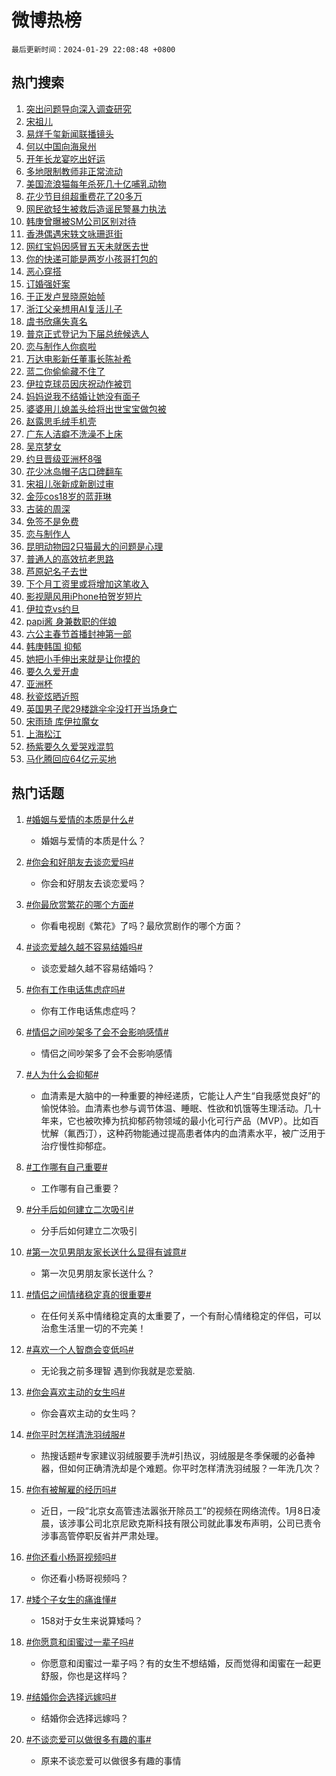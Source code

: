 # 微博热榜

`最后更新时间：2024-01-29 22:08:48 +0800`

## 热门搜索

1. [突出问题导向深入调查研究](https://m.weibo.cn/search?containerid=100103type%3D1%26t%3D10%26q%3D%23%E7%AA%81%E5%87%BA%E9%97%AE%E9%A2%98%E5%AF%BC%E5%90%91%E6%B7%B1%E5%85%A5%E8%B0%83%E6%9F%A5%E7%A0%94%E7%A9%B6%23&stream_entry_id=51&isnewpage=1&extparam=seat%3D1%26q%3D%2523%25E7%25AA%2581%25E5%2587%25BA%25E9%2597%25AE%25E9%25A2%2598%25E5%25AF%25BC%25E5%2590%2591%25E6%25B7%25B1%25E5%2585%25A5%25E8%25B0%2583%25E6%259F%25A5%25E7%25A0%2594%25E7%25A9%25B6%2523%26dgr%3D0%26c_type%3D51%26stream_entry_id%3D51%26pos%3D0%26filter_type%3Drealtimehot%26cate%3D10103%26display_time%3D1706537327%26pre_seqid%3D170653732762407134216)
1. [宋祖儿](https://m.weibo.cn/search?containerid=100103type%3D1%26t%3D10%26q%3D%E5%AE%8B%E7%A5%96%E5%84%BF&stream_entry_id=31&isnewpage=1&extparam=seat%3D1%26realpos%3D1%26filter_type%3Drealtimehot%26lcate%3D5001%26c_type%3D31%26band_rank%3D1%26stream_entry_id%3D31%26cate%3D5001%26dgr%3D0%26q%3D%25E5%25AE%258B%25E7%25A5%2596%25E5%2584%25BF%26pos%3D0%26flag%3D2%26display_time%3D1706537327%26pre_seqid%3D170653732762407134216)
1. [易烊千玺新闻联播镜头](https://m.weibo.cn/search?containerid=100103type%3D1%26t%3D10%26q%3D%23%E6%98%93%E7%83%8A%E5%8D%83%E7%8E%BA%E6%96%B0%E9%97%BB%E8%81%94%E6%92%AD%E9%95%9C%E5%A4%B4%23&stream_entry_id=31&isnewpage=1&extparam=seat%3D1%26realpos%3D2%26filter_type%3Drealtimehot%26lcate%3D5001%26c_type%3D31%26band_rank%3D2%26stream_entry_id%3D31%26cate%3D5001%26dgr%3D0%26q%3D%2523%25E6%2598%2593%25E7%2583%258A%25E5%258D%2583%25E7%258E%25BA%25E6%2596%25B0%25E9%2597%25BB%25E8%2581%2594%25E6%2592%25AD%25E9%2595%259C%25E5%25A4%25B4%2523%26pos%3D1%26flag%3D2%26display_time%3D1706537327%26pre_seqid%3D170653732762407134216)
1. [何以中国向海泉州](https://m.weibo.cn/search?containerid=100103type%3D1%26t%3D10%26q%3D%23%E4%BD%95%E4%BB%A5%E4%B8%AD%E5%9B%BD%E5%90%91%E6%B5%B7%E6%B3%89%E5%B7%9E%23&stream_entry_id=31&isnewpage=1&extparam=seat%3D1%26realpos%3D3%26filter_type%3Drealtimehot%26lcate%3D5001%26c_type%3D31%26band_rank%3D3%26stream_entry_id%3D31%26cate%3D5001%26dgr%3D0%26q%3D%2523%25E4%25BD%2595%25E4%25BB%25A5%25E4%25B8%25AD%25E5%259B%25BD%25E5%2590%2591%25E6%25B5%25B7%25E6%25B3%2589%25E5%25B7%259E%2523%26pos%3D2%26flag%3D0%26display_time%3D1706537327%26pre_seqid%3D170653732762407134216)
1. [开年长龙宴吃出好运](https://m.weibo.cn/search?containerid=100103type%3D1%26t%3D10%26q%3D%23%E5%BC%80%E5%B9%B4%E9%95%BF%E9%BE%99%E5%AE%B4%E5%90%83%E5%87%BA%E5%A5%BD%E8%BF%90%23&stream_entry_id=31&isnewpage=1&extparam=seat%3D1%26band_rank%3D4%26topic_ad%3D1%26lcate%3D5001%26c_type%3D31%26is_ad_pos%3D1%26stream_entry_id%3D31%26cate%3D5001%26dgr%3D0%26q%3D%2523%25E5%25BC%2580%25E5%25B9%25B4%25E9%2595%25BF%25E9%25BE%2599%25E5%25AE%25B4%25E5%2590%2583%25E5%2587%25BA%25E5%25A5%25BD%25E8%25BF%2590%2523%26adid%3D221735%26pos%3D3%26filter_type%3Drealtimehot%26display_time%3D1706537327%26pre_seqid%3D170653732762407134216)
1. [多地限制教师非正常流动](https://m.weibo.cn/search?containerid=100103type%3D1%26t%3D10%26q%3D%23%E5%A4%9A%E5%9C%B0%E9%99%90%E5%88%B6%E6%95%99%E5%B8%88%E9%9D%9E%E6%AD%A3%E5%B8%B8%E6%B5%81%E5%8A%A8%23&stream_entry_id=31&isnewpage=1&extparam=seat%3D1%26realpos%3D4%26filter_type%3Drealtimehot%26lcate%3D5001%26c_type%3D31%26band_rank%3D4%26stream_entry_id%3D31%26cate%3D5001%26dgr%3D0%26q%3D%2523%25E5%25A4%259A%25E5%259C%25B0%25E9%2599%2590%25E5%2588%25B6%25E6%2595%2599%25E5%25B8%2588%25E9%259D%259E%25E6%25AD%25A3%25E5%25B8%25B8%25E6%25B5%2581%25E5%258A%25A8%2523%26pos%3D4%26flag%3D1%26display_time%3D1706537327%26pre_seqid%3D170653732762407134216)
1. [美国流浪猫每年杀死几十亿哺乳动物](https://m.weibo.cn/search?containerid=100103type%3D1%26t%3D10%26q%3D%23%E7%BE%8E%E5%9B%BD%E6%B5%81%E6%B5%AA%E7%8C%AB%E6%AF%8F%E5%B9%B4%E6%9D%80%E6%AD%BB%E5%87%A0%E5%8D%81%E4%BA%BF%E5%93%BA%E4%B9%B3%E5%8A%A8%E7%89%A9%23&stream_entry_id=31&isnewpage=1&extparam=seat%3D1%26realpos%3D5%26filter_type%3Drealtimehot%26lcate%3D5001%26c_type%3D31%26band_rank%3D5%26stream_entry_id%3D31%26cate%3D5001%26dgr%3D0%26q%3D%2523%25E7%25BE%258E%25E5%259B%25BD%25E6%25B5%2581%25E6%25B5%25AA%25E7%258C%25AB%25E6%25AF%258F%25E5%25B9%25B4%25E6%259D%2580%25E6%25AD%25BB%25E5%2587%25A0%25E5%258D%2581%25E4%25BA%25BF%25E5%2593%25BA%25E4%25B9%25B3%25E5%258A%25A8%25E7%2589%25A9%2523%26pos%3D5%26flag%3D1%26display_time%3D1706537327%26pre_seqid%3D170653732762407134216)
1. [花少节目组超重费花了20多万](https://m.weibo.cn/search?containerid=100103type%3D1%26t%3D10%26q%3D%23%E8%8A%B1%E5%B0%91%E8%8A%82%E7%9B%AE%E7%BB%84%E8%B6%85%E9%87%8D%E8%B4%B9%E8%8A%B1%E4%BA%8620%E5%A4%9A%E4%B8%87%23&stream_entry_id=31&isnewpage=1&extparam=seat%3D1%26realpos%3D6%26filter_type%3Drealtimehot%26lcate%3D5001%26c_type%3D31%26band_rank%3D6%26stream_entry_id%3D31%26cate%3D5001%26dgr%3D0%26q%3D%2523%25E8%258A%25B1%25E5%25B0%2591%25E8%258A%2582%25E7%259B%25AE%25E7%25BB%2584%25E8%25B6%2585%25E9%2587%258D%25E8%25B4%25B9%25E8%258A%25B1%25E4%25BA%258620%25E5%25A4%259A%25E4%25B8%2587%2523%26pos%3D6%26flag%3D2%26display_time%3D1706537327%26pre_seqid%3D170653732762407134216)
1. [网民欲轻生被救后造谣民警暴力执法](https://m.weibo.cn/search?containerid=100103type%3D1%26t%3D10%26q%3D%23%E7%BD%91%E6%B0%91%E6%AC%B2%E8%BD%BB%E7%94%9F%E8%A2%AB%E6%95%91%E5%90%8E%E9%80%A0%E8%B0%A3%E6%B0%91%E8%AD%A6%E6%9A%B4%E5%8A%9B%E6%89%A7%E6%B3%95%23&stream_entry_id=31&isnewpage=1&extparam=seat%3D1%26band_rank%3D7%26lcate%3D5001%26c_type%3D31%26is_ad_pos%3D1%26stream_entry_id%3D31%26cate%3D5001%26dgr%3D0%26q%3D%2523%25E7%25BD%2591%25E6%25B0%2591%25E6%25AC%25B2%25E8%25BD%25BB%25E7%2594%259F%25E8%25A2%25AB%25E6%2595%2591%25E5%2590%258E%25E9%2580%25A0%25E8%25B0%25A3%25E6%25B0%2591%25E8%25AD%25A6%25E6%259A%25B4%25E5%258A%259B%25E6%2589%25A7%25E6%25B3%2595%2523%26adid%3D221745%26pos%3D7%26filter_type%3Drealtimehot%26display_time%3D1706537327%26pre_seqid%3D170653732762407134216)
1. [韩庚曾曝被SM公司区别对待](https://m.weibo.cn/search?containerid=100103type%3D1%26t%3D10%26q%3D%23%E9%9F%A9%E5%BA%9A%E6%9B%BE%E6%9B%9D%E8%A2%ABSM%E5%85%AC%E5%8F%B8%E5%8C%BA%E5%88%AB%E5%AF%B9%E5%BE%85%23&stream_entry_id=31&isnewpage=1&extparam=seat%3D1%26realpos%3D7%26filter_type%3Drealtimehot%26lcate%3D5001%26c_type%3D31%26band_rank%3D7%26stream_entry_id%3D31%26cate%3D5001%26dgr%3D0%26q%3D%2523%25E9%259F%25A9%25E5%25BA%259A%25E6%259B%25BE%25E6%259B%259D%25E8%25A2%25ABSM%25E5%2585%25AC%25E5%258F%25B8%25E5%258C%25BA%25E5%2588%25AB%25E5%25AF%25B9%25E5%25BE%2585%2523%26pos%3D8%26flag%3D2%26display_time%3D1706537327%26pre_seqid%3D170653732762407134216)
1. [香港偶遇宋轶文咏珊逛街](https://m.weibo.cn/search?containerid=100103type%3D1%26t%3D10%26q%3D%23%E9%A6%99%E6%B8%AF%E5%81%B6%E9%81%87%E5%AE%8B%E8%BD%B6%E6%96%87%E5%92%8F%E7%8F%8A%E9%80%9B%E8%A1%97%23&stream_entry_id=31&isnewpage=1&extparam=seat%3D1%26realpos%3D8%26filter_type%3Drealtimehot%26lcate%3D5001%26c_type%3D31%26band_rank%3D8%26stream_entry_id%3D31%26cate%3D5001%26dgr%3D0%26q%3D%2523%25E9%25A6%2599%25E6%25B8%25AF%25E5%2581%25B6%25E9%2581%2587%25E5%25AE%258B%25E8%25BD%25B6%25E6%2596%2587%25E5%2592%258F%25E7%258F%258A%25E9%2580%259B%25E8%25A1%2597%2523%26pos%3D9%26flag%3D0%26display_time%3D1706537327%26pre_seqid%3D170653732762407134216)
1. [网红宝妈因感冒五天未就医去世](https://m.weibo.cn/search?containerid=100103type%3D1%26t%3D10%26q%3D%23%E7%BD%91%E7%BA%A2%E5%AE%9D%E5%A6%88%E5%9B%A0%E6%84%9F%E5%86%92%E4%BA%94%E5%A4%A9%E6%9C%AA%E5%B0%B1%E5%8C%BB%E5%8E%BB%E4%B8%96%23&stream_entry_id=31&isnewpage=1&extparam=seat%3D1%26realpos%3D9%26filter_type%3Drealtimehot%26lcate%3D5001%26c_type%3D31%26band_rank%3D9%26stream_entry_id%3D31%26cate%3D5001%26dgr%3D0%26q%3D%2523%25E7%25BD%2591%25E7%25BA%25A2%25E5%25AE%259D%25E5%25A6%2588%25E5%259B%25A0%25E6%2584%259F%25E5%2586%2592%25E4%25BA%2594%25E5%25A4%25A9%25E6%259C%25AA%25E5%25B0%25B1%25E5%258C%25BB%25E5%258E%25BB%25E4%25B8%2596%2523%26pos%3D10%26flag%3D0%26display_time%3D1706537327%26pre_seqid%3D170653732762407134216)
1. [你的快递可能是两岁小孩哥打包的](https://m.weibo.cn/search?containerid=100103type%3D1%26t%3D10%26q%3D%23%E4%BD%A0%E7%9A%84%E5%BF%AB%E9%80%92%E5%8F%AF%E8%83%BD%E6%98%AF%E4%B8%A4%E5%B2%81%E5%B0%8F%E5%AD%A9%E5%93%A5%E6%89%93%E5%8C%85%E7%9A%84%23&stream_entry_id=31&isnewpage=1&extparam=seat%3D1%26realpos%3D10%26filter_type%3Drealtimehot%26lcate%3D5001%26c_type%3D31%26band_rank%3D10%26stream_entry_id%3D31%26cate%3D5001%26dgr%3D0%26q%3D%2523%25E4%25BD%25A0%25E7%259A%2584%25E5%25BF%25AB%25E9%2580%2592%25E5%258F%25AF%25E8%2583%25BD%25E6%2598%25AF%25E4%25B8%25A4%25E5%25B2%2581%25E5%25B0%258F%25E5%25AD%25A9%25E5%2593%25A5%25E6%2589%2593%25E5%258C%2585%25E7%259A%2584%2523%26pos%3D11%26flag%3D32768%26display_time%3D1706537327%26pre_seqid%3D170653732762407134216)
1. [恶心穿搭](https://m.weibo.cn/search?containerid=100103type%3D1%26t%3D10%26q%3D%E6%81%B6%E5%BF%83%E7%A9%BF%E6%90%AD&stream_entry_id=31&isnewpage=1&extparam=seat%3D1%26realpos%3D11%26filter_type%3Drealtimehot%26lcate%3D5001%26c_type%3D31%26band_rank%3D11%26stream_entry_id%3D31%26cate%3D5001%26dgr%3D0%26q%3D%25E6%2581%25B6%25E5%25BF%2583%25E7%25A9%25BF%25E6%2590%25AD%26pos%3D12%26flag%3D2%26display_time%3D1706537327%26pre_seqid%3D170653732762407134216)
1. [订婚强奸案](https://m.weibo.cn/search?containerid=100103type%3D1%26t%3D10%26q%3D%E8%AE%A2%E5%A9%9A%E5%BC%BA%E5%A5%B8%E6%A1%88&stream_entry_id=31&isnewpage=1&extparam=seat%3D1%26realpos%3D12%26filter_type%3Drealtimehot%26lcate%3D5001%26c_type%3D31%26band_rank%3D12%26stream_entry_id%3D31%26cate%3D5001%26dgr%3D0%26q%3D%25E8%25AE%25A2%25E5%25A9%259A%25E5%25BC%25BA%25E5%25A5%25B8%25E6%25A1%2588%26pos%3D13%26flag%3D2%26display_time%3D1706537327%26pre_seqid%3D170653732762407134216)
1. [于正发卢昱晓原始帧](https://m.weibo.cn/search?containerid=100103type%3D1%26t%3D10%26q%3D%23%E4%BA%8E%E6%AD%A3%E5%8F%91%E5%8D%A2%E6%98%B1%E6%99%93%E5%8E%9F%E5%A7%8B%E5%B8%A7%23&stream_entry_id=31&isnewpage=1&extparam=seat%3D1%26realpos%3D13%26filter_type%3Drealtimehot%26lcate%3D5001%26c_type%3D31%26band_rank%3D13%26stream_entry_id%3D31%26cate%3D5001%26dgr%3D0%26q%3D%2523%25E4%25BA%258E%25E6%25AD%25A3%25E5%258F%2591%25E5%258D%25A2%25E6%2598%25B1%25E6%2599%2593%25E5%258E%259F%25E5%25A7%258B%25E5%25B8%25A7%2523%26pos%3D14%26flag%3D0%26display_time%3D1706537327%26pre_seqid%3D170653732762407134216)
1. [浙江父亲想用AI复活儿子](https://m.weibo.cn/search?containerid=100103type%3D1%26t%3D10%26q%3D%23%E6%B5%99%E6%B1%9F%E7%88%B6%E4%BA%B2%E6%83%B3%E7%94%A8AI%E5%A4%8D%E6%B4%BB%E5%84%BF%E5%AD%90%23&stream_entry_id=31&isnewpage=1&extparam=seat%3D1%26realpos%3D14%26filter_type%3Drealtimehot%26lcate%3D5001%26c_type%3D31%26band_rank%3D14%26stream_entry_id%3D31%26cate%3D5001%26dgr%3D0%26q%3D%2523%25E6%25B5%2599%25E6%25B1%259F%25E7%2588%25B6%25E4%25BA%25B2%25E6%2583%25B3%25E7%2594%25A8AI%25E5%25A4%258D%25E6%25B4%25BB%25E5%2584%25BF%25E5%25AD%2590%2523%26pos%3D15%26flag%3D32768%26display_time%3D1706537327%26pre_seqid%3D170653732762407134216)
1. [虞书欣痛失真名](https://m.weibo.cn/search?containerid=100103type%3D1%26t%3D10%26q%3D%23%E8%99%9E%E4%B9%A6%E6%AC%A3%E7%97%9B%E5%A4%B1%E7%9C%9F%E5%90%8D%23&stream_entry_id=31&isnewpage=1&extparam=seat%3D1%26realpos%3D15%26filter_type%3Drealtimehot%26lcate%3D5001%26c_type%3D31%26band_rank%3D15%26stream_entry_id%3D31%26cate%3D5001%26dgr%3D0%26q%3D%2523%25E8%2599%259E%25E4%25B9%25A6%25E6%25AC%25A3%25E7%2597%259B%25E5%25A4%25B1%25E7%259C%259F%25E5%2590%258D%2523%26pos%3D16%26flag%3D0%26display_time%3D1706537327%26pre_seqid%3D170653732762407134216)
1. [普京正式登记为下届总统候选人](https://m.weibo.cn/search?containerid=100103type%3D1%26t%3D10%26q%3D%23%E6%99%AE%E4%BA%AC%E6%AD%A3%E5%BC%8F%E7%99%BB%E8%AE%B0%E4%B8%BA%E4%B8%8B%E5%B1%8A%E6%80%BB%E7%BB%9F%E5%80%99%E9%80%89%E4%BA%BA%23&stream_entry_id=31&isnewpage=1&extparam=seat%3D1%26realpos%3D16%26filter_type%3Drealtimehot%26lcate%3D5001%26c_type%3D31%26band_rank%3D16%26stream_entry_id%3D31%26cate%3D5001%26dgr%3D0%26q%3D%2523%25E6%2599%25AE%25E4%25BA%25AC%25E6%25AD%25A3%25E5%25BC%258F%25E7%2599%25BB%25E8%25AE%25B0%25E4%25B8%25BA%25E4%25B8%258B%25E5%25B1%258A%25E6%2580%25BB%25E7%25BB%259F%25E5%2580%2599%25E9%2580%2589%25E4%25BA%25BA%2523%26pos%3D17%26flag%3D0%26display_time%3D1706537327%26pre_seqid%3D170653732762407134216)
1. [恋与制作人你疯啦](https://m.weibo.cn/search?containerid=100103type%3D1%26t%3D10%26q%3D%E6%81%8B%E4%B8%8E%E5%88%B6%E4%BD%9C%E4%BA%BA%E4%BD%A0%E7%96%AF%E5%95%A6&stream_entry_id=31&isnewpage=1&extparam=seat%3D1%26realpos%3D17%26filter_type%3Drealtimehot%26lcate%3D5001%26c_type%3D31%26band_rank%3D17%26stream_entry_id%3D31%26cate%3D5001%26dgr%3D0%26q%3D%25E6%2581%258B%25E4%25B8%258E%25E5%2588%25B6%25E4%25BD%259C%25E4%25BA%25BA%25E4%25BD%25A0%25E7%2596%25AF%25E5%2595%25A6%26pos%3D18%26flag%3D0%26display_time%3D1706537327%26pre_seqid%3D170653732762407134216)
1. [万达电影新任董事长陈祉希](https://m.weibo.cn/search?containerid=100103type%3D1%26t%3D10%26q%3D%23%E4%B8%87%E8%BE%BE%E7%94%B5%E5%BD%B1%E6%96%B0%E4%BB%BB%E8%91%A3%E4%BA%8B%E9%95%BF%E9%99%88%E7%A5%89%E5%B8%8C%23&stream_entry_id=31&isnewpage=1&extparam=seat%3D1%26realpos%3D18%26filter_type%3Drealtimehot%26lcate%3D5001%26c_type%3D31%26band_rank%3D18%26stream_entry_id%3D31%26cate%3D5001%26dgr%3D0%26q%3D%2523%25E4%25B8%2587%25E8%25BE%25BE%25E7%2594%25B5%25E5%25BD%25B1%25E6%2596%25B0%25E4%25BB%25BB%25E8%2591%25A3%25E4%25BA%258B%25E9%2595%25BF%25E9%2599%2588%25E7%25A5%2589%25E5%25B8%258C%2523%26pos%3D19%26flag%3D1%26display_time%3D1706537327%26pre_seqid%3D170653732762407134216)
1. [蓝二你偷偷藏不住了](https://m.weibo.cn/search?containerid=100103type%3D1%26t%3D10%26q%3D%E8%93%9D%E4%BA%8C%E4%BD%A0%E5%81%B7%E5%81%B7%E8%97%8F%E4%B8%8D%E4%BD%8F%E4%BA%86&stream_entry_id=31&isnewpage=1&extparam=seat%3D1%26realpos%3D19%26filter_type%3Drealtimehot%26lcate%3D5001%26c_type%3D31%26band_rank%3D19%26stream_entry_id%3D31%26cate%3D5001%26dgr%3D0%26q%3D%25E8%2593%259D%25E4%25BA%258C%25E4%25BD%25A0%25E5%2581%25B7%25E5%2581%25B7%25E8%2597%258F%25E4%25B8%258D%25E4%25BD%258F%25E4%25BA%2586%26pos%3D20%26flag%3D0%26display_time%3D1706537327%26pre_seqid%3D170653732762407134216)
1. [伊拉克球员因庆祝动作被罚](https://m.weibo.cn/search?containerid=100103type%3D1%26t%3D10%26q%3D%E4%BC%8A%E6%8B%89%E5%85%8B%E7%90%83%E5%91%98%E5%9B%A0%E5%BA%86%E7%A5%9D%E5%8A%A8%E4%BD%9C%E8%A2%AB%E7%BD%9A&stream_entry_id=31&isnewpage=1&extparam=seat%3D1%26realpos%3D20%26filter_type%3Drealtimehot%26lcate%3D5001%26c_type%3D31%26band_rank%3D20%26stream_entry_id%3D31%26cate%3D5001%26dgr%3D0%26q%3D%25E4%25BC%258A%25E6%258B%2589%25E5%2585%258B%25E7%2590%2583%25E5%2591%2598%25E5%259B%25A0%25E5%25BA%2586%25E7%25A5%259D%25E5%258A%25A8%25E4%25BD%259C%25E8%25A2%25AB%25E7%25BD%259A%26pos%3D21%26flag%3D1%26display_time%3D1706537327%26pre_seqid%3D170653732762407134216)
1. [妈妈说我不结婚让她没有面子](https://m.weibo.cn/search?containerid=100103type%3D1%26t%3D10%26q%3D%23%E5%A6%88%E5%A6%88%E8%AF%B4%E6%88%91%E4%B8%8D%E7%BB%93%E5%A9%9A%E8%AE%A9%E5%A5%B9%E6%B2%A1%E6%9C%89%E9%9D%A2%E5%AD%90%23&stream_entry_id=31&isnewpage=1&extparam=seat%3D1%26realpos%3D21%26filter_type%3Drealtimehot%26lcate%3D5001%26c_type%3D31%26band_rank%3D21%26stream_entry_id%3D31%26cate%3D5001%26dgr%3D0%26q%3D%2523%25E5%25A6%2588%25E5%25A6%2588%25E8%25AF%25B4%25E6%2588%2591%25E4%25B8%258D%25E7%25BB%2593%25E5%25A9%259A%25E8%25AE%25A9%25E5%25A5%25B9%25E6%25B2%25A1%25E6%259C%2589%25E9%259D%25A2%25E5%25AD%2590%2523%26pos%3D22%26flag%3D1%26display_time%3D1706537327%26pre_seqid%3D170653732762407134216)
1. [婆婆用儿媳盖头给将出世宝宝做包被](https://m.weibo.cn/search?containerid=100103type%3D1%26t%3D10%26q%3D%23%E5%A9%86%E5%A9%86%E7%94%A8%E5%84%BF%E5%AA%B3%E7%9B%96%E5%A4%B4%E7%BB%99%E5%B0%86%E5%87%BA%E4%B8%96%E5%AE%9D%E5%AE%9D%E5%81%9A%E5%8C%85%E8%A2%AB%23&stream_entry_id=31&isnewpage=1&extparam=seat%3D1%26realpos%3D22%26filter_type%3Drealtimehot%26lcate%3D5001%26c_type%3D31%26band_rank%3D22%26stream_entry_id%3D31%26cate%3D5001%26dgr%3D0%26q%3D%2523%25E5%25A9%2586%25E5%25A9%2586%25E7%2594%25A8%25E5%2584%25BF%25E5%25AA%25B3%25E7%259B%2596%25E5%25A4%25B4%25E7%25BB%2599%25E5%25B0%2586%25E5%2587%25BA%25E4%25B8%2596%25E5%25AE%259D%25E5%25AE%259D%25E5%2581%259A%25E5%258C%2585%25E8%25A2%25AB%2523%26pos%3D23%26flag%3D32768%26display_time%3D1706537327%26pre_seqid%3D170653732762407134216)
1. [赵露思毛绒手机壳](https://m.weibo.cn/search?containerid=100103type%3D1%26t%3D10%26q%3D%23%E8%B5%B5%E9%9C%B2%E6%80%9D%E6%AF%9B%E7%BB%92%E6%89%8B%E6%9C%BA%E5%A3%B3%23&stream_entry_id=31&isnewpage=1&extparam=seat%3D1%26realpos%3D23%26filter_type%3Drealtimehot%26lcate%3D5001%26c_type%3D31%26band_rank%3D23%26stream_entry_id%3D31%26cate%3D5001%26dgr%3D0%26q%3D%2523%25E8%25B5%25B5%25E9%259C%25B2%25E6%2580%259D%25E6%25AF%259B%25E7%25BB%2592%25E6%2589%258B%25E6%259C%25BA%25E5%25A3%25B3%2523%26pos%3D24%26flag%3D1%26display_time%3D1706537327%26pre_seqid%3D170653732762407134216)
1. [广东人洁癖不洗澡不上床](https://m.weibo.cn/search?containerid=100103type%3D1%26t%3D10%26q%3D%23%E5%B9%BF%E4%B8%9C%E4%BA%BA%E6%B4%81%E7%99%96%E4%B8%8D%E6%B4%97%E6%BE%A1%E4%B8%8D%E4%B8%8A%E5%BA%8A%23&stream_entry_id=31&isnewpage=1&extparam=seat%3D1%26realpos%3D24%26filter_type%3Drealtimehot%26lcate%3D5001%26c_type%3D31%26band_rank%3D24%26stream_entry_id%3D31%26cate%3D5001%26dgr%3D0%26q%3D%2523%25E5%25B9%25BF%25E4%25B8%259C%25E4%25BA%25BA%25E6%25B4%2581%25E7%2599%2596%25E4%25B8%258D%25E6%25B4%2597%25E6%25BE%25A1%25E4%25B8%258D%25E4%25B8%258A%25E5%25BA%258A%2523%26pos%3D25%26flag%3D1%26display_time%3D1706537327%26pre_seqid%3D170653732762407134216)
1. [吴京梦女](https://m.weibo.cn/search?containerid=100103type%3D1%26t%3D10%26q%3D%E5%90%B4%E4%BA%AC%E6%A2%A6%E5%A5%B3&stream_entry_id=31&isnewpage=1&extparam=seat%3D1%26realpos%3D25%26filter_type%3Drealtimehot%26lcate%3D5001%26c_type%3D31%26band_rank%3D25%26stream_entry_id%3D31%26cate%3D5001%26dgr%3D0%26q%3D%25E5%2590%25B4%25E4%25BA%25AC%25E6%25A2%25A6%25E5%25A5%25B3%26pos%3D26%26flag%3D0%26display_time%3D1706537327%26pre_seqid%3D170653732762407134216)
1. [约旦晋级亚洲杯8强](https://m.weibo.cn/search?containerid=100103type%3D1%26t%3D10%26q%3D%23%E7%BA%A6%E6%97%A6%E6%99%8B%E7%BA%A7%E4%BA%9A%E6%B4%B2%E6%9D%AF8%E5%BC%BA%23&stream_entry_id=31&isnewpage=1&extparam=seat%3D1%26realpos%3D26%26filter_type%3Drealtimehot%26lcate%3D5001%26c_type%3D31%26band_rank%3D26%26stream_entry_id%3D31%26cate%3D5001%26dgr%3D0%26q%3D%2523%25E7%25BA%25A6%25E6%2597%25A6%25E6%2599%258B%25E7%25BA%25A7%25E4%25BA%259A%25E6%25B4%25B2%25E6%259D%25AF8%25E5%25BC%25BA%2523%26pos%3D27%26flag%3D1%26display_time%3D1706537327%26pre_seqid%3D170653732762407134216)
1. [花少冰岛帽子店口碑翻车](https://m.weibo.cn/search?containerid=100103type%3D1%26t%3D10%26q%3D%23%E8%8A%B1%E5%B0%91%E5%86%B0%E5%B2%9B%E5%B8%BD%E5%AD%90%E5%BA%97%E5%8F%A3%E7%A2%91%E7%BF%BB%E8%BD%A6%23&stream_entry_id=31&isnewpage=1&extparam=seat%3D1%26realpos%3D27%26filter_type%3Drealtimehot%26lcate%3D5001%26c_type%3D31%26band_rank%3D27%26stream_entry_id%3D31%26cate%3D5001%26dgr%3D0%26q%3D%2523%25E8%258A%25B1%25E5%25B0%2591%25E5%2586%25B0%25E5%25B2%259B%25E5%25B8%25BD%25E5%25AD%2590%25E5%25BA%2597%25E5%258F%25A3%25E7%25A2%2591%25E7%25BF%25BB%25E8%25BD%25A6%2523%26pos%3D28%26flag%3D0%26display_time%3D1706537327%26pre_seqid%3D170653732762407134216)
1. [宋祖儿张新成新剧过审](https://m.weibo.cn/search?containerid=100103type%3D1%26t%3D10%26q%3D%E5%AE%8B%E7%A5%96%E5%84%BF%E5%BC%A0%E6%96%B0%E6%88%90%E6%96%B0%E5%89%A7%E8%BF%87%E5%AE%A1&stream_entry_id=31&isnewpage=1&extparam=seat%3D1%26realpos%3D28%26filter_type%3Drealtimehot%26lcate%3D5001%26c_type%3D31%26band_rank%3D28%26stream_entry_id%3D31%26cate%3D5001%26dgr%3D0%26q%3D%25E5%25AE%258B%25E7%25A5%2596%25E5%2584%25BF%25E5%25BC%25A0%25E6%2596%25B0%25E6%2588%2590%25E6%2596%25B0%25E5%2589%25A7%25E8%25BF%2587%25E5%25AE%25A1%26pos%3D29%26flag%3D0%26display_time%3D1706537327%26pre_seqid%3D170653732762407134216)
1. [金莎cos18岁的蓝菲琳](https://m.weibo.cn/search?containerid=100103type%3D1%26t%3D10%26q%3D%23%E9%87%91%E8%8E%8Ecos18%E5%B2%81%E7%9A%84%E8%93%9D%E8%8F%B2%E7%90%B3%23&stream_entry_id=31&isnewpage=1&extparam=seat%3D1%26realpos%3D29%26filter_type%3Drealtimehot%26lcate%3D5001%26c_type%3D31%26band_rank%3D29%26stream_entry_id%3D31%26cate%3D5001%26dgr%3D0%26q%3D%2523%25E9%2587%2591%25E8%258E%258Ecos18%25E5%25B2%2581%25E7%259A%2584%25E8%2593%259D%25E8%258F%25B2%25E7%2590%25B3%2523%26pos%3D30%26flag%3D0%26display_time%3D1706537327%26pre_seqid%3D170653732762407134216)
1. [古装的周深](https://m.weibo.cn/search?containerid=100103type%3D1%26t%3D10%26q%3D%23%E5%8F%A4%E8%A3%85%E7%9A%84%E5%91%A8%E6%B7%B1%23&stream_entry_id=31&isnewpage=1&extparam=seat%3D1%26realpos%3D30%26filter_type%3Drealtimehot%26lcate%3D5001%26c_type%3D31%26band_rank%3D30%26stream_entry_id%3D31%26cate%3D5001%26dgr%3D0%26q%3D%2523%25E5%258F%25A4%25E8%25A3%2585%25E7%259A%2584%25E5%2591%25A8%25E6%25B7%25B1%2523%26pos%3D31%26flag%3D1%26display_time%3D1706537327%26pre_seqid%3D170653732762407134216)
1. [免签不是免费](https://m.weibo.cn/search?containerid=100103type%3D1%26t%3D10%26q%3D%E5%85%8D%E7%AD%BE%E4%B8%8D%E6%98%AF%E5%85%8D%E8%B4%B9&stream_entry_id=31&isnewpage=1&extparam=seat%3D1%26realpos%3D31%26filter_type%3Drealtimehot%26lcate%3D5001%26c_type%3D31%26band_rank%3D31%26stream_entry_id%3D31%26cate%3D5001%26dgr%3D0%26q%3D%25E5%2585%258D%25E7%25AD%25BE%25E4%25B8%258D%25E6%2598%25AF%25E5%2585%258D%25E8%25B4%25B9%26pos%3D32%26flag%3D0%26display_time%3D1706537327%26pre_seqid%3D170653732762407134216)
1. [恋与制作人](https://m.weibo.cn/search?containerid=100103type%3D1%26t%3D10%26q%3D%E6%81%8B%E4%B8%8E%E5%88%B6%E4%BD%9C%E4%BA%BA&stream_entry_id=31&isnewpage=1&extparam=seat%3D1%26realpos%3D32%26filter_type%3Drealtimehot%26lcate%3D5001%26c_type%3D31%26band_rank%3D32%26stream_entry_id%3D31%26cate%3D5001%26dgr%3D0%26q%3D%25E6%2581%258B%25E4%25B8%258E%25E5%2588%25B6%25E4%25BD%259C%25E4%25BA%25BA%26pos%3D33%26flag%3D0%26display_time%3D1706537327%26pre_seqid%3D170653732762407134216)
1. [昆明动物园2只猫最大的问题是心理](https://m.weibo.cn/search?containerid=100103type%3D1%26t%3D10%26q%3D%23%E6%98%86%E6%98%8E%E5%8A%A8%E7%89%A9%E5%9B%AD2%E5%8F%AA%E7%8C%AB%E6%9C%80%E5%A4%A7%E7%9A%84%E9%97%AE%E9%A2%98%E6%98%AF%E5%BF%83%E7%90%86%23&stream_entry_id=31&isnewpage=1&extparam=seat%3D1%26realpos%3D33%26filter_type%3Drealtimehot%26lcate%3D5001%26c_type%3D31%26band_rank%3D33%26stream_entry_id%3D31%26cate%3D5001%26dgr%3D0%26q%3D%2523%25E6%2598%2586%25E6%2598%258E%25E5%258A%25A8%25E7%2589%25A9%25E5%259B%25AD2%25E5%258F%25AA%25E7%258C%25AB%25E6%259C%2580%25E5%25A4%25A7%25E7%259A%2584%25E9%2597%25AE%25E9%25A2%2598%25E6%2598%25AF%25E5%25BF%2583%25E7%2590%2586%2523%26pos%3D34%26flag%3D0%26display_time%3D1706537327%26pre_seqid%3D170653732762407134216)
1. [普通人的高效抗老思路](https://m.weibo.cn/search?containerid=100103type%3D1%26t%3D10%26q%3D%E6%99%AE%E9%80%9A%E4%BA%BA%E7%9A%84%E9%AB%98%E6%95%88%E6%8A%97%E8%80%81%E6%80%9D%E8%B7%AF&stream_entry_id=31&isnewpage=1&extparam=seat%3D1%26realpos%3D34%26filter_type%3Drealtimehot%26lcate%3D5001%26c_type%3D31%26band_rank%3D34%26stream_entry_id%3D31%26cate%3D5001%26dgr%3D0%26q%3D%25E6%2599%25AE%25E9%2580%259A%25E4%25BA%25BA%25E7%259A%2584%25E9%25AB%2598%25E6%2595%2588%25E6%258A%2597%25E8%2580%2581%25E6%2580%259D%25E8%25B7%25AF%26pos%3D35%26flag%3D1%26display_time%3D1706537327%26pre_seqid%3D170653732762407134216)
1. [芦原妃名子去世](https://m.weibo.cn/search?containerid=100103type%3D1%26t%3D10%26q%3D%23%E8%8A%A6%E5%8E%9F%E5%A6%83%E5%90%8D%E5%AD%90%E5%8E%BB%E4%B8%96%23&stream_entry_id=31&isnewpage=1&extparam=seat%3D1%26realpos%3D35%26filter_type%3Drealtimehot%26lcate%3D5001%26c_type%3D31%26band_rank%3D35%26stream_entry_id%3D31%26cate%3D5001%26dgr%3D0%26q%3D%2523%25E8%258A%25A6%25E5%258E%259F%25E5%25A6%2583%25E5%2590%258D%25E5%25AD%2590%25E5%258E%25BB%25E4%25B8%2596%2523%26pos%3D36%26flag%3D0%26display_time%3D1706537327%26pre_seqid%3D170653732762407134216)
1. [下个月工资里或将增加这笔收入](https://m.weibo.cn/search?containerid=100103type%3D1%26t%3D10%26q%3D%23%E4%B8%8B%E4%B8%AA%E6%9C%88%E5%B7%A5%E8%B5%84%E9%87%8C%E6%88%96%E5%B0%86%E5%A2%9E%E5%8A%A0%E8%BF%99%E7%AC%94%E6%94%B6%E5%85%A5%23&stream_entry_id=31&isnewpage=1&extparam=seat%3D1%26realpos%3D36%26filter_type%3Drealtimehot%26lcate%3D5001%26c_type%3D31%26band_rank%3D36%26stream_entry_id%3D31%26cate%3D5001%26dgr%3D0%26q%3D%2523%25E4%25B8%258B%25E4%25B8%25AA%25E6%259C%2588%25E5%25B7%25A5%25E8%25B5%2584%25E9%2587%258C%25E6%2588%2596%25E5%25B0%2586%25E5%25A2%259E%25E5%258A%25A0%25E8%25BF%2599%25E7%25AC%2594%25E6%2594%25B6%25E5%2585%25A5%2523%26pos%3D37%26flag%3D0%26display_time%3D1706537327%26pre_seqid%3D170653732762407134216)
1. [影视飓风用iPhone拍贺岁短片](https://m.weibo.cn/search?containerid=100103type%3D1%26t%3D10%26q%3D%E5%BD%B1%E8%A7%86%E9%A3%93%E9%A3%8E%E7%94%A8iPhone%E6%8B%8D%E8%B4%BA%E5%B2%81%E7%9F%AD%E7%89%87&stream_entry_id=31&isnewpage=1&extparam=seat%3D1%26realpos%3D37%26filter_type%3Drealtimehot%26lcate%3D5001%26c_type%3D31%26band_rank%3D37%26stream_entry_id%3D31%26cate%3D5001%26dgr%3D0%26q%3D%25E5%25BD%25B1%25E8%25A7%2586%25E9%25A3%2593%25E9%25A3%258E%25E7%2594%25A8iPhone%25E6%258B%258D%25E8%25B4%25BA%25E5%25B2%2581%25E7%259F%25AD%25E7%2589%2587%26pos%3D38%26flag%3D1%26display_time%3D1706537327%26pre_seqid%3D170653732762407134216)
1. [伊拉克vs约旦](https://m.weibo.cn/search?containerid=100103type%3D1%26t%3D10%26q%3D%23%E4%BC%8A%E6%8B%89%E5%85%8Bvs%E7%BA%A6%E6%97%A6%23&stream_entry_id=31&isnewpage=1&extparam=seat%3D1%26realpos%3D38%26filter_type%3Drealtimehot%26lcate%3D5001%26c_type%3D31%26band_rank%3D38%26stream_entry_id%3D31%26cate%3D5001%26dgr%3D0%26q%3D%2523%25E4%25BC%258A%25E6%258B%2589%25E5%2585%258Bvs%25E7%25BA%25A6%25E6%2597%25A6%2523%26pos%3D39%26flag%3D1%26display_time%3D1706537327%26pre_seqid%3D170653732762407134216)
1. [papi酱 身兼数职的伴娘](https://m.weibo.cn/search?containerid=100103type%3D1%26t%3D10%26q%3Dpapi%E9%85%B1+%E8%BA%AB%E5%85%BC%E6%95%B0%E8%81%8C%E7%9A%84%E4%BC%B4%E5%A8%98&stream_entry_id=31&isnewpage=1&extparam=seat%3D1%26realpos%3D39%26filter_type%3Drealtimehot%26lcate%3D5001%26c_type%3D31%26band_rank%3D39%26stream_entry_id%3D31%26cate%3D5001%26dgr%3D0%26q%3Dpapi%25E9%2585%25B1%2520%25E8%25BA%25AB%25E5%2585%25BC%25E6%2595%25B0%25E8%2581%258C%25E7%259A%2584%25E4%25BC%25B4%25E5%25A8%2598%26pos%3D40%26flag%3D0%26display_time%3D1706537327%26pre_seqid%3D170653732762407134216)
1. [六公主春节首播封神第一部](https://m.weibo.cn/search?containerid=100103type%3D1%26t%3D10%26q%3D%23%E5%85%AD%E5%85%AC%E4%B8%BB%E6%98%A5%E8%8A%82%E9%A6%96%E6%92%AD%E5%B0%81%E7%A5%9E%E7%AC%AC%E4%B8%80%E9%83%A8%23&stream_entry_id=31&isnewpage=1&extparam=seat%3D1%26realpos%3D40%26filter_type%3Drealtimehot%26lcate%3D5001%26c_type%3D31%26band_rank%3D40%26stream_entry_id%3D31%26cate%3D5001%26dgr%3D0%26q%3D%2523%25E5%2585%25AD%25E5%2585%25AC%25E4%25B8%25BB%25E6%2598%25A5%25E8%258A%2582%25E9%25A6%2596%25E6%2592%25AD%25E5%25B0%2581%25E7%25A5%259E%25E7%25AC%25AC%25E4%25B8%2580%25E9%2583%25A8%2523%26pos%3D41%26flag%3D0%26display_time%3D1706537327%26pre_seqid%3D170653732762407134216)
1. [韩庚韩国 抑郁](https://m.weibo.cn/search?containerid=100103type%3D1%26t%3D10%26q%3D%E9%9F%A9%E5%BA%9A%E9%9F%A9%E5%9B%BD+%E6%8A%91%E9%83%81&stream_entry_id=31&isnewpage=1&extparam=seat%3D1%26realpos%3D41%26filter_type%3Drealtimehot%26lcate%3D5001%26c_type%3D31%26band_rank%3D41%26stream_entry_id%3D31%26cate%3D5001%26dgr%3D0%26q%3D%25E9%259F%25A9%25E5%25BA%259A%25E9%259F%25A9%25E5%259B%25BD%2520%25E6%258A%2591%25E9%2583%2581%26pos%3D42%26flag%3D0%26display_time%3D1706537327%26pre_seqid%3D170653732762407134216)
1. [她把小手伸出来就是让你摸的](https://m.weibo.cn/search?containerid=100103type%3D1%26t%3D10%26q%3D%E5%A5%B9%E6%8A%8A%E5%B0%8F%E6%89%8B%E4%BC%B8%E5%87%BA%E6%9D%A5%E5%B0%B1%E6%98%AF%E8%AE%A9%E4%BD%A0%E6%91%B8%E7%9A%84&stream_entry_id=31&isnewpage=1&extparam=seat%3D1%26realpos%3D42%26filter_type%3Drealtimehot%26lcate%3D5001%26c_type%3D31%26band_rank%3D42%26stream_entry_id%3D31%26cate%3D5001%26dgr%3D0%26q%3D%25E5%25A5%25B9%25E6%258A%258A%25E5%25B0%258F%25E6%2589%258B%25E4%25BC%25B8%25E5%2587%25BA%25E6%259D%25A5%25E5%25B0%25B1%25E6%2598%25AF%25E8%25AE%25A9%25E4%25BD%25A0%25E6%2591%25B8%25E7%259A%2584%26pos%3D43%26flag%3D0%26display_time%3D1706537327%26pre_seqid%3D170653732762407134216)
1. [要久久爱开虐](https://m.weibo.cn/search?containerid=100103type%3D1%26t%3D10%26q%3D%23%E8%A6%81%E4%B9%85%E4%B9%85%E7%88%B1%E5%BC%80%E8%99%90%23&stream_entry_id=31&isnewpage=1&extparam=seat%3D1%26realpos%3D43%26filter_type%3Drealtimehot%26lcate%3D5001%26c_type%3D31%26band_rank%3D43%26stream_entry_id%3D31%26cate%3D5001%26dgr%3D0%26q%3D%2523%25E8%25A6%2581%25E4%25B9%2585%25E4%25B9%2585%25E7%2588%25B1%25E5%25BC%2580%25E8%2599%2590%2523%26pos%3D44%26flag%3D0%26display_time%3D1706537327%26pre_seqid%3D170653732762407134216)
1. [亚洲杯](https://m.weibo.cn/search?containerid=100103type%3D1%26t%3D10%26q%3D%E4%BA%9A%E6%B4%B2%E6%9D%AF&stream_entry_id=31&isnewpage=1&extparam=seat%3D1%26realpos%3D44%26filter_type%3Drealtimehot%26lcate%3D5001%26c_type%3D31%26band_rank%3D44%26stream_entry_id%3D31%26cate%3D5001%26dgr%3D0%26q%3D%25E4%25BA%259A%25E6%25B4%25B2%25E6%259D%25AF%26pos%3D45%26flag%3D1%26display_time%3D1706537327%26pre_seqid%3D170653732762407134216)
1. [秋瓷炫晒近照](https://m.weibo.cn/search?containerid=100103type%3D1%26t%3D10%26q%3D%E7%A7%8B%E7%93%B7%E7%82%AB%E6%99%92%E8%BF%91%E7%85%A7&stream_entry_id=31&isnewpage=1&extparam=seat%3D1%26realpos%3D45%26filter_type%3Drealtimehot%26lcate%3D5001%26c_type%3D31%26band_rank%3D45%26stream_entry_id%3D31%26cate%3D5001%26dgr%3D0%26q%3D%25E7%25A7%258B%25E7%2593%25B7%25E7%2582%25AB%25E6%2599%2592%25E8%25BF%2591%25E7%2585%25A7%26pos%3D46%26flag%3D1%26display_time%3D1706537327%26pre_seqid%3D170653732762407134216)
1. [英国男子爬29楼跳伞伞没打开当场身亡](https://m.weibo.cn/search?containerid=100103type%3D1%26t%3D10%26q%3D%23%E8%8B%B1%E5%9B%BD%E7%94%B7%E5%AD%90%E7%88%AC29%E6%A5%BC%E8%B7%B3%E4%BC%9E%E4%BC%9E%E6%B2%A1%E6%89%93%E5%BC%80%E5%BD%93%E5%9C%BA%E8%BA%AB%E4%BA%A1%23&stream_entry_id=31&isnewpage=1&extparam=seat%3D1%26realpos%3D46%26filter_type%3Drealtimehot%26lcate%3D5001%26c_type%3D31%26band_rank%3D46%26stream_entry_id%3D31%26cate%3D5001%26dgr%3D0%26q%3D%2523%25E8%258B%25B1%25E5%259B%25BD%25E7%2594%25B7%25E5%25AD%2590%25E7%2588%25AC29%25E6%25A5%25BC%25E8%25B7%25B3%25E4%25BC%259E%25E4%25BC%259E%25E6%25B2%25A1%25E6%2589%2593%25E5%25BC%2580%25E5%25BD%2593%25E5%259C%25BA%25E8%25BA%25AB%25E4%25BA%25A1%2523%26pos%3D47%26flag%3D1%26display_time%3D1706537327%26pre_seqid%3D170653732762407134216)
1. [宋雨琦 库伊拉魔女](https://m.weibo.cn/search?containerid=100103type%3D1%26t%3D10%26q%3D%E5%AE%8B%E9%9B%A8%E7%90%A6+%E5%BA%93%E4%BC%8A%E6%8B%89%E9%AD%94%E5%A5%B3&stream_entry_id=31&isnewpage=1&extparam=seat%3D1%26realpos%3D47%26filter_type%3Drealtimehot%26lcate%3D5001%26c_type%3D31%26band_rank%3D47%26stream_entry_id%3D31%26cate%3D5001%26dgr%3D0%26q%3D%25E5%25AE%258B%25E9%259B%25A8%25E7%2590%25A6%2520%25E5%25BA%2593%25E4%25BC%258A%25E6%258B%2589%25E9%25AD%2594%25E5%25A5%25B3%26pos%3D48%26flag%3D0%26display_time%3D1706537327%26pre_seqid%3D170653732762407134216)
1. [上海松江](https://m.weibo.cn/search?containerid=100103type%3D1%26t%3D10%26q%3D%E4%B8%8A%E6%B5%B7%E6%9D%BE%E6%B1%9F&stream_entry_id=31&isnewpage=1&extparam=seat%3D1%26realpos%3D48%26filter_type%3Drealtimehot%26lcate%3D5001%26c_type%3D31%26band_rank%3D48%26stream_entry_id%3D31%26cate%3D5001%26dgr%3D0%26q%3D%25E4%25B8%258A%25E6%25B5%25B7%25E6%259D%25BE%25E6%25B1%259F%26pos%3D49%26flag%3D0%26display_time%3D1706537327%26pre_seqid%3D170653732762407134216)
1. [杨紫要久久爱哭戏混剪](https://m.weibo.cn/search?containerid=100103type%3D1%26t%3D10%26q%3D%E6%9D%A8%E7%B4%AB%E8%A6%81%E4%B9%85%E4%B9%85%E7%88%B1%E5%93%AD%E6%88%8F%E6%B7%B7%E5%89%AA&stream_entry_id=31&isnewpage=1&extparam=seat%3D1%26realpos%3D49%26filter_type%3Drealtimehot%26lcate%3D5001%26c_type%3D31%26band_rank%3D49%26stream_entry_id%3D31%26cate%3D5001%26dgr%3D0%26q%3D%25E6%259D%25A8%25E7%25B4%25AB%25E8%25A6%2581%25E4%25B9%2585%25E4%25B9%2585%25E7%2588%25B1%25E5%2593%25AD%25E6%2588%258F%25E6%25B7%25B7%25E5%2589%25AA%26pos%3D50%26flag%3D1%26display_time%3D1706537327%26pre_seqid%3D170653732762407134216)
1. [马化腾回应64亿元买地](https://m.weibo.cn/search?containerid=100103type%3D1%26t%3D10%26q%3D%23%E9%A9%AC%E5%8C%96%E8%85%BE%E5%9B%9E%E5%BA%9464%E4%BA%BF%E5%85%83%E4%B9%B0%E5%9C%B0%23&stream_entry_id=31&isnewpage=1&extparam=seat%3D1%26realpos%3D50%26filter_type%3Drealtimehot%26lcate%3D5001%26c_type%3D31%26band_rank%3D50%26stream_entry_id%3D31%26cate%3D5001%26dgr%3D0%26q%3D%2523%25E9%25A9%25AC%25E5%258C%2596%25E8%2585%25BE%25E5%259B%259E%25E5%25BA%259464%25E4%25BA%25BF%25E5%2585%2583%25E4%25B9%25B0%25E5%259C%25B0%2523%26pos%3D51%26flag%3D0%26display_time%3D1706537327%26pre_seqid%3D170653732762407134216)

## 热门话题

1. [#婚姻与爱情的本质是什么#](https://m.weibo.cn/search?containerid=231522type%3D1%26t%3D10%26q%3D%23%E5%A9%9A%E5%A7%BB%E4%B8%8E%E7%88%B1%E6%83%85%E7%9A%84%E6%9C%AC%E8%B4%A8%E6%98%AF%E4%BB%80%E4%B9%88%23&stream_entry_id=128&isnewpage=1&extparam=seat%3D1%26dgr%3D0%26c_type%3D128%26lcate%3D5004%26pos%3D1-0-0%26cate%3D5004%26unitid%3D1704881162756%26display_time%3D1706537328%26pre_seqid%3D1706537328523015666234)
    - 婚姻与爱情的本质是什么？

1. [#你会和好朋友去谈恋爱吗#](https://m.weibo.cn/search?containerid=231522type%3D1%26t%3D10%26q%3D%23%E4%BD%A0%E4%BC%9A%E5%92%8C%E5%A5%BD%E6%9C%8B%E5%8F%8B%E5%8E%BB%E8%B0%88%E6%81%8B%E7%88%B1%E5%90%97%23&stream_entry_id=128&isnewpage=1&extparam=seat%3D1%26dgr%3D0%26c_type%3D128%26lcate%3D5004%26pos%3D1-0-1%26cate%3D5004%26unitid%3D1704849959446%26display_time%3D1706537328%26pre_seqid%3D1706537328523015666234)
    - 你会和好朋友去谈恋爱吗？

1. [#你最欣赏繁花的哪个方面#](https://m.weibo.cn/search?containerid=231522type%3D1%26t%3D10%26q%3D%23%E4%BD%A0%E6%9C%80%E6%AC%A3%E8%B5%8F%E7%B9%81%E8%8A%B1%E7%9A%84%E5%93%AA%E4%B8%AA%E6%96%B9%E9%9D%A2%23&stream_entry_id=128&isnewpage=1&extparam=seat%3D1%26dgr%3D0%26c_type%3D128%26lcate%3D5004%26pos%3D1-0-2%26cate%3D5004%26unitid%3D1704872158127%26display_time%3D1706537328%26pre_seqid%3D1706537328523015666234)
    - 你看电视剧《繁花》了吗？最欣赏剧作的哪个方面？

1. [#谈恋爱越久越不容易结婚吗#](https://m.weibo.cn/search?containerid=231522type%3D1%26t%3D10%26q%3D%23%E8%B0%88%E6%81%8B%E7%88%B1%E8%B6%8A%E4%B9%85%E8%B6%8A%E4%B8%8D%E5%AE%B9%E6%98%93%E7%BB%93%E5%A9%9A%E5%90%97%23&stream_entry_id=128&isnewpage=1&extparam=seat%3D1%26dgr%3D0%26c_type%3D128%26lcate%3D5004%26pos%3D1-0-3%26cate%3D5004%26unitid%3D1704871559387%26display_time%3D1706537328%26pre_seqid%3D1706537328523015666234)
    - 谈恋爱越久越不容易结婚吗？

1. [#你有工作电话焦虑症吗#](https://m.weibo.cn/search?containerid=231522type%3D1%26t%3D10%26q%3D%23%E4%BD%A0%E6%9C%89%E5%B7%A5%E4%BD%9C%E7%94%B5%E8%AF%9D%E7%84%A6%E8%99%91%E7%97%87%E5%90%97%23&stream_entry_id=128&isnewpage=1&extparam=seat%3D1%26dgr%3D0%26c_type%3D128%26lcate%3D5004%26pos%3D1-0-4%26cate%3D5004%26unitid%3D1704877884678%26display_time%3D1706537328%26pre_seqid%3D1706537328523015666234)
    - 你有工作电话焦虑症吗？

1. [#情侣之间吵架多了会不会影响感情#](https://m.weibo.cn/search?containerid=231522type%3D1%26t%3D10%26q%3D%23%E6%83%85%E4%BE%A3%E4%B9%8B%E9%97%B4%E5%90%B5%E6%9E%B6%E5%A4%9A%E4%BA%86%E4%BC%9A%E4%B8%8D%E4%BC%9A%E5%BD%B1%E5%93%8D%E6%84%9F%E6%83%85%23&stream_entry_id=128&isnewpage=1&extparam=seat%3D1%26dgr%3D0%26c_type%3D128%26lcate%3D5004%26pos%3D1-0-5%26cate%3D5004%26unitid%3D1704792093809%26display_time%3D1706537328%26pre_seqid%3D1706537328523015666234)
    - 情侣之间吵架多了会不会影响感情

1. [#人为什么会抑郁#](https://m.weibo.cn/search?containerid=231522type%3D1%26t%3D10%26q%3D%23%E4%BA%BA%E4%B8%BA%E4%BB%80%E4%B9%88%E4%BC%9A%E6%8A%91%E9%83%81%23&stream_entry_id=128&isnewpage=1&extparam=seat%3D1%26dgr%3D0%26c_type%3D128%26lcate%3D5004%26pos%3D1-0-6%26cate%3D5004%26unitid%3D1704881163792%26display_time%3D1706537328%26pre_seqid%3D1706537328523015666234)
    - 血清素是大脑中的一种重要的神经递质，它能让人产生“自我感觉良好”的愉悦体验。血清素也参与调节体温、睡眠、性欲和饥饿等生理活动。几十年来，它也被吹捧为抗抑郁药物领域的最小化可行产品（MVP）。比如百忧解（氟西汀），这种药物能通过提高患者体内的血清素水平，被广泛用于治疗慢性抑郁症。

1. [#工作哪有自己重要#](https://m.weibo.cn/search?containerid=231522type%3D1%26t%3D10%26q%3D%23%E5%B7%A5%E4%BD%9C%E5%93%AA%E6%9C%89%E8%87%AA%E5%B7%B1%E9%87%8D%E8%A6%81%23&stream_entry_id=128&isnewpage=1&extparam=seat%3D1%26dgr%3D0%26c_type%3D128%26lcate%3D5004%26pos%3D1-0-7%26cate%3D5004%26unitid%3D1704949537973%26display_time%3D1706537328%26pre_seqid%3D1706537328523015666234)
    - 工作哪有自己重要？

1. [#分手后如何建立二次吸引#](https://m.weibo.cn/search?containerid=231522type%3D1%26t%3D10%26q%3D%23%E5%88%86%E6%89%8B%E5%90%8E%E5%A6%82%E4%BD%95%E5%BB%BA%E7%AB%8B%E4%BA%8C%E6%AC%A1%E5%90%B8%E5%BC%95%23&stream_entry_id=128&isnewpage=1&extparam=seat%3D1%26dgr%3D0%26c_type%3D128%26lcate%3D5004%26pos%3D1-0-8%26cate%3D5004%26unitid%3D1704870666886%26display_time%3D1706537328%26pre_seqid%3D1706537328523015666234)
    - 分手后如何建立二次吸引

1. [#第一次见男朋友家长送什么显得有诚意#](https://m.weibo.cn/search?containerid=231522type%3D1%26t%3D10%26q%3D%23%E7%AC%AC%E4%B8%80%E6%AC%A1%E8%A7%81%E7%94%B7%E6%9C%8B%E5%8F%8B%E5%AE%B6%E9%95%BF%E9%80%81%E4%BB%80%E4%B9%88%E6%98%BE%E5%BE%97%E6%9C%89%E8%AF%9A%E6%84%8F%23&stream_entry_id=128&isnewpage=1&extparam=seat%3D1%26dgr%3D0%26c_type%3D128%26lcate%3D5004%26pos%3D1-0-9%26cate%3D5004%26unitid%3D1704946836507%26display_time%3D1706537328%26pre_seqid%3D1706537328523015666234)
    - 第一次见男朋友家长送什么？

1. [#情侣之间情绪稳定真的很重要#](https://m.weibo.cn/search?containerid=231522type%3D1%26t%3D10%26q%3D%23%E6%83%85%E4%BE%A3%E4%B9%8B%E9%97%B4%E6%83%85%E7%BB%AA%E7%A8%B3%E5%AE%9A%E7%9C%9F%E7%9A%84%E5%BE%88%E9%87%8D%E8%A6%81%23&stream_entry_id=128&isnewpage=1&extparam=seat%3D1%26dgr%3D0%26c_type%3D128%26lcate%3D5004%26pos%3D1-0-10%26cate%3D5004%26unitid%3D1704779493657%26display_time%3D1706537328%26pre_seqid%3D1706537328523015666234)
    - 在任何关系中情绪稳定真的太重要了，一个有耐心情绪稳定的伴侣，可以治愈生活里一切的不完美！

1. [#喜欢一个人智商会变低吗#](https://m.weibo.cn/search?containerid=231522type%3D1%26t%3D10%26q%3D%23%E5%96%9C%E6%AC%A2%E4%B8%80%E4%B8%AA%E4%BA%BA%E6%99%BA%E5%95%86%E4%BC%9A%E5%8F%98%E4%BD%8E%E5%90%97%23&stream_entry_id=128&isnewpage=1&extparam=seat%3D1%26dgr%3D0%26c_type%3D128%26lcate%3D5004%26pos%3D1-0-11%26cate%3D5004%26unitid%3D1704783068038%26display_time%3D1706537328%26pre_seqid%3D1706537328523015666234)
    - 无论我之前多理智  遇到你我就是恋爱脑.

1. [#你会喜欢主动的女生吗#](https://m.weibo.cn/search?containerid=231522type%3D1%26t%3D10%26q%3D%23%E4%BD%A0%E4%BC%9A%E5%96%9C%E6%AC%A2%E4%B8%BB%E5%8A%A8%E7%9A%84%E5%A5%B3%E7%94%9F%E5%90%97%23&stream_entry_id=128&isnewpage=1&extparam=seat%3D1%26dgr%3D0%26c_type%3D128%26lcate%3D5004%26pos%3D1-0-12%26cate%3D5004%26unitid%3D1704786077236%26display_time%3D1706537328%26pre_seqid%3D1706537328523015666234)
    - 你会喜欢主动的女生吗？

1. [#你平时怎样清洗羽绒服#](https://m.weibo.cn/search?containerid=231522type%3D1%26t%3D10%26q%3D%23%E4%BD%A0%E5%B9%B3%E6%97%B6%E6%80%8E%E6%A0%B7%E6%B8%85%E6%B4%97%E7%BE%BD%E7%BB%92%E6%9C%8D%23&stream_entry_id=128&isnewpage=1&extparam=seat%3D1%26dgr%3D0%26c_type%3D128%26lcate%3D5004%26pos%3D1-0-13%26cate%3D5004%26unitid%3D1704789081364%26display_time%3D1706537328%26pre_seqid%3D1706537328523015666234)
    - 热搜话题#专家建议羽绒服要手洗#引热议，羽绒服是冬季保暖的必备神器，但如何正确清洗却是个难题。你平时怎样清洗羽绒服？一年洗几次？

1. [#你有被解雇的经历吗#](https://m.weibo.cn/search?containerid=231522type%3D1%26t%3D10%26q%3D%23%E4%BD%A0%E6%9C%89%E8%A2%AB%E8%A7%A3%E9%9B%87%E7%9A%84%E7%BB%8F%E5%8E%86%E5%90%97%23&stream_entry_id=128&isnewpage=1&extparam=seat%3D1%26dgr%3D0%26c_type%3D128%26lcate%3D5004%26pos%3D1-0-14%26cate%3D5004%26unitid%3D1704794482090%26display_time%3D1706537328%26pre_seqid%3D1706537328523015666234)
    - 近日，一段“北京女高管违法嚣张开除员工”的视频在网络流传。1月8日凌晨，该涉事公司北京尼欧克斯科技有限公司就此事发布声明，公司已责令涉事高管停职反省并严肃处理。

1. [#你还看小杨哥视频吗#](https://m.weibo.cn/search?containerid=231522type%3D1%26t%3D10%26q%3D%23%E4%BD%A0%E8%BF%98%E7%9C%8B%E5%B0%8F%E6%9D%A8%E5%93%A5%E8%A7%86%E9%A2%91%E5%90%97%23&stream_entry_id=128&isnewpage=1&extparam=seat%3D1%26dgr%3D0%26c_type%3D128%26lcate%3D5004%26pos%3D1-0-15%26cate%3D5004%26unitid%3D1704797193944%26display_time%3D1706537328%26pre_seqid%3D1706537328523015666234)
    - 你还看小杨哥视频吗？

1. [#矮个子女生的痛谁懂#](https://m.weibo.cn/search?containerid=231522type%3D1%26t%3D10%26q%3D%23%E7%9F%AE%E4%B8%AA%E5%AD%90%E5%A5%B3%E7%94%9F%E7%9A%84%E7%97%9B%E8%B0%81%E6%87%82%23&stream_entry_id=128&isnewpage=1&extparam=seat%3D1%26dgr%3D0%26c_type%3D128%26lcate%3D5004%26pos%3D1-0-16%26cate%3D5004%26unitid%3D1704804675994%26display_time%3D1706537328%26pre_seqid%3D1706537328523015666234)
    - 158对于女生来说算矮吗？

1. [#你愿意和闺蜜过一辈子吗#](https://m.weibo.cn/search?containerid=231522type%3D1%26t%3D10%26q%3D%23%E4%BD%A0%E6%84%BF%E6%84%8F%E5%92%8C%E9%97%BA%E8%9C%9C%E8%BF%87%E4%B8%80%E8%BE%88%E5%AD%90%E5%90%97%23&stream_entry_id=128&isnewpage=1&extparam=seat%3D1%26dgr%3D0%26c_type%3D128%26lcate%3D5004%26pos%3D1-0-17%26cate%3D5004%26unitid%3D1704875757520%26display_time%3D1706537328%26pre_seqid%3D1706537328523015666234)
    - 你愿意和闺蜜过一辈子吗？有的女生不想结婚，反而觉得和闺蜜在一起更舒服，你也是这样吗？

1. [#结婚你会选择远嫁吗#](https://m.weibo.cn/search?containerid=231522type%3D1%26t%3D10%26q%3D%23%E7%BB%93%E5%A9%9A%E4%BD%A0%E4%BC%9A%E9%80%89%E6%8B%A9%E8%BF%9C%E5%AB%81%E5%90%97%23&stream_entry_id=128&isnewpage=1&extparam=seat%3D1%26dgr%3D0%26c_type%3D128%26lcate%3D5004%26pos%3D1-0-18%26cate%3D5004%26unitid%3D1704870361894%26display_time%3D1706537328%26pre_seqid%3D1706537328523015666234)
    - 结婚你会选择远嫁吗？

1. [#不谈恋爱可以做很多有趣的事#](https://m.weibo.cn/search?containerid=231522type%3D1%26t%3D10%26q%3D%23%E4%B8%8D%E8%B0%88%E6%81%8B%E7%88%B1%E5%8F%AF%E4%BB%A5%E5%81%9A%E5%BE%88%E5%A4%9A%E6%9C%89%E8%B6%A3%E7%9A%84%E4%BA%8B%23&stream_entry_id=128&isnewpage=1&extparam=seat%3D1%26dgr%3D0%26c_type%3D128%26lcate%3D5004%26pos%3D1-0-19%26cate%3D5004%26unitid%3D1704865280259%26display_time%3D1706537328%26pre_seqid%3D1706537328523015666234)
    - 原来不谈恋爱可以做很多有趣的事情

